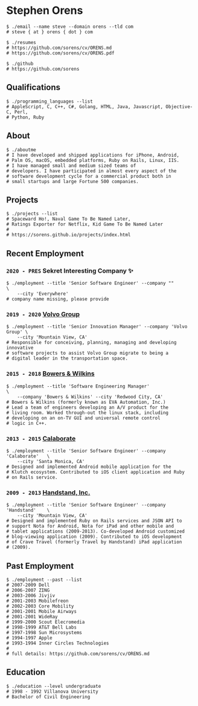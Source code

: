 # Stephen Orens

```shell
$ ./email --name steve --domain orens --tld com
# steve { at } orens { dot } com

$ ./resumes
# https://github.com/sorens/cv/ORENS.md
# https://github.com/sorens/cv/ORENS.pdf

$ ./github
# https://github.com/sorens
```

## Qualifications

```shell
$ ./programming_languages --list
# AppleScript, C, C++, C#, Golang, HTML, Java, Javascript, Objective-C, Perl, 
# Python, Ruby
```

## About

```shell
$ ./aboutme
# I have developed and shipped applications for iPhone, Android, 
# Palm OS, macOS, embedded platforms, Ruby on Rails, Linux, IIS. 
# I have managed small and medium sized teams of 
# developers. I have participated in almost every aspect of the 
# software development cycle for a commercial product both in 
# small startups and large Fortune 500 companies.
```

## Projects

```shell
$ ./projects --list
# Spaceward Ho!, Naval Game To Be Named Later, 
# Ratings Exporter for Netflix, Kid Game To Be Named Later
# 
# https://sorens.github.io/projects/index.html
```

## Recent Employment

### `2020 - PRES` Sekret Interesting Company ✨
```shell
$ ./employment --title 'Senior Software Engineer' --company ""             \
    --city 'Everywhere'
# company name missing, please provide
```

### `2019 - 2020` [Volvo Group](https://www.volvogroup.com/)
```shell
$ ./employment --title 'Senior Innovation Manager' --company 'Volvo Group' \
    --city 'Mountain View, CA'
# Responsible for conceiving, planning, managing and developing innovative  
# software projects to assist Volvo Group migrate to being a 
# digital leader in the transportation space.
```

### `2015 - 2018` [Bowers & Wilkins](http://bowerswilkins.com/)
```shell
$ ./employment --title 'Software Engineering Manager'                      \
    --company 'Bowers & Wilkins' --city 'Redwood City, CA'
# Bowers & Wilkins (formerly known as EVA Automation, Inc.)
# Lead a team of engineers developing an A/V product for the 
# living room. Worked through-out the linux stack, including 
# developing on an on-TV GUI and universal remote control 
# logic in C++.
```

### `2013 - 2015` [Calaborate](https://apps.apple.com/us/app/klutch-scheduling-for-groups/id805266967)
```shell
$ ./employment --title 'Senior Software Engineer' --company 'Calaborate'   \
    --city 'Santa Monica, CA'
# Designed and implemented Android mobile application for the 
# Klutch ecosystem. Contributed to iOS client application and Ruby 
# on Rails service.
```

### `2009 - 2013` [Handstand, Inc.](https://www.facebook.com/HandstandInc)
```shell
$ ./employment --title 'Senior Software Engineer' --company 'Handstand'    \
    --city 'Mountain View, CA'
# Designed and implemented Ruby on Rails services and JSON API to 
# support Nota for Android, Nota for iPad and other mobile and 
# tablet applications (2009-2013). Co-developed Android customized 
# blog-viewing application (2009). Contributed to iOS development 
# of Crave Travel (formerly Travel by Handstand) iPad application 
# (2009).
```

## Past Employment

```shell
$ ./employment --past --list
# 2007-2009 Dell
# 2006-2007 ZING
# 2003-2006 Jivjiv
# 2001-2003 Mobilefreon
# 2002-2003 Core Mobility
# 2001-2001 Mobile Airways
# 2001-2001 WideRay
# 1999-2000 Scout Elecromedia
# 1998-1999 AT&T Bell Labs
# 1997-1998 Sun Microsystems
# 1994-1997 Apple
# 1993-1994 Inner Circles Technologies
#
# full details: https://github.com/sorens/cv/ORENS.md
```

## Education
```shell
$ ./education --level undergraduate
# 1998 - 1992 Villanova University
# Bachelor of Civil Engineering
```